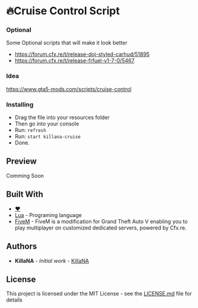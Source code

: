 # 🔥Cruise Control Script
### Optional

Some Optional scripts that will make it look better

- https://forum.cfx.re/t/release-doj-styled-carhud/51895
- https://forum.cfx.re/t/release-frfuel-v1-7-0/5467

### Idea 
https://www.gta5-mods.com/scripts/cruise-control

### Installing

- Drag the file into your resources folder
- Then go into your console
- Run: ``refresh``
- Run: ``start killana-cruise``
- Done.

## Preview

Comming Soon

## Built With

* [❤️](https://www.love.com/)
* [Lua](https://lua.org/) - Programing language
* [FiveM](https://cfx.re/) - FiveM is a modification for Grand Theft Auto V enabling you to play multiplayer on customized dedicated servers, powered by Cfx.re.

## Authors

* **KillaNA** - *Initial work* - [KillaNA](https://github.com/KillaNAdev)

## License

This project is licensed under the MIT License - see the [LICENSE.md](LICENSE.md) file for details
